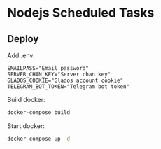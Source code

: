 # Nodejs Scheduled Tasks

## Deploy

Add .env:

```text
EMAILPASS="Email password"
SERVER_CHAN_KEY="Server chan key"
GLADOS_COOKIE="Glados account cookie"
TELEGRAM_BOT_TOKEN="Telegram bot token"
```

Build docker:

```bash
docker-compose build
```

Start docker:

```bash
docker-compose up -d
```
